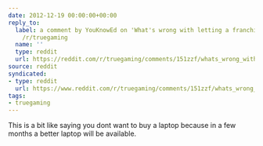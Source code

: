 ```yaml
---
date: 2012-12-19 00:00:00+00:00
reply_to:
  label: a comment by YouKnowEd on 'What's wrong with letting a franchise die?' on
    /r/truegaming
  name: ''
  type: reddit
  url: https://reddit.com/r/truegaming/comments/151zzf/whats_wrong_with_letting_a_franchise_die/c7iq1mw/
source: reddit
syndicated:
- type: reddit
  url: https://www.reddit.com/r/truegaming/comments/151zzf/whats_wrong_with_letting_a_franchise_die/c7iwmkk/
tags:
- truegaming
---
```


This is a bit like saying you dont want to buy a laptop because in a few months a better laptop will be available.